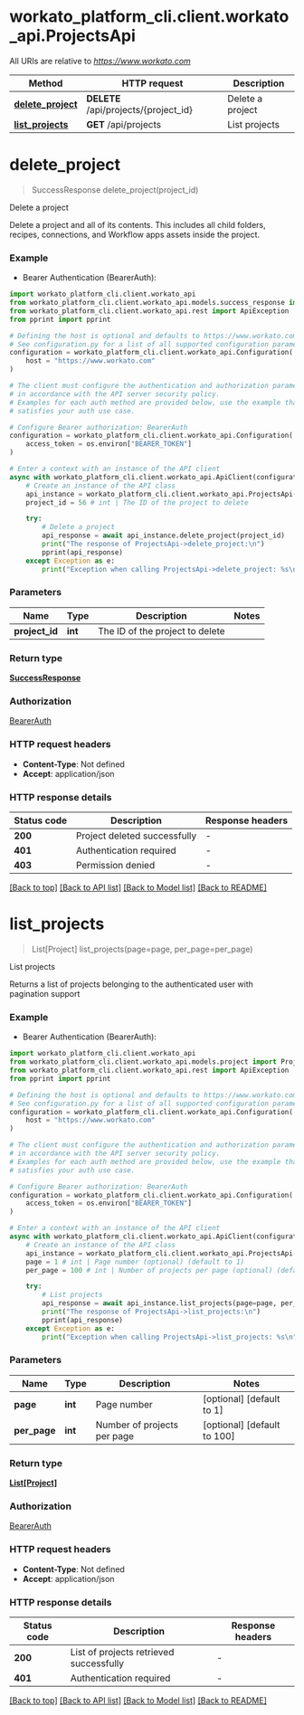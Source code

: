 # workato_platform_cli.client.workato_api.ProjectsApi

All URIs are relative to *https://www.workato.com*

Method | HTTP request | Description
------------- | ------------- | -------------
[**delete_project**](ProjectsApi.md#delete_project) | **DELETE** /api/projects/{project_id} | Delete a project
[**list_projects**](ProjectsApi.md#list_projects) | **GET** /api/projects | List projects


# **delete_project**
> SuccessResponse delete_project(project_id)

Delete a project

Delete a project and all of its contents. This includes all child folders,
recipes, connections, and Workflow apps assets inside the project.


### Example

* Bearer Authentication (BearerAuth):

```python
import workato_platform_cli.client.workato_api
from workato_platform_cli.client.workato_api.models.success_response import SuccessResponse
from workato_platform_cli.client.workato_api.rest import ApiException
from pprint import pprint

# Defining the host is optional and defaults to https://www.workato.com
# See configuration.py for a list of all supported configuration parameters.
configuration = workato_platform_cli.client.workato_api.Configuration(
    host = "https://www.workato.com"
)

# The client must configure the authentication and authorization parameters
# in accordance with the API server security policy.
# Examples for each auth method are provided below, use the example that
# satisfies your auth use case.

# Configure Bearer authorization: BearerAuth
configuration = workato_platform_cli.client.workato_api.Configuration(
    access_token = os.environ["BEARER_TOKEN"]
)

# Enter a context with an instance of the API client
async with workato_platform_cli.client.workato_api.ApiClient(configuration) as api_client:
    # Create an instance of the API class
    api_instance = workato_platform_cli.client.workato_api.ProjectsApi(api_client)
    project_id = 56 # int | The ID of the project to delete

    try:
        # Delete a project
        api_response = await api_instance.delete_project(project_id)
        print("The response of ProjectsApi->delete_project:\n")
        pprint(api_response)
    except Exception as e:
        print("Exception when calling ProjectsApi->delete_project: %s\n" % e)
```



### Parameters


Name | Type | Description  | Notes
------------- | ------------- | ------------- | -------------
 **project_id** | **int**| The ID of the project to delete | 

### Return type

[**SuccessResponse**](SuccessResponse.md)

### Authorization

[BearerAuth](../README.md#BearerAuth)

### HTTP request headers

 - **Content-Type**: Not defined
 - **Accept**: application/json

### HTTP response details

| Status code | Description | Response headers |
|-------------|-------------|------------------|
**200** | Project deleted successfully |  -  |
**401** | Authentication required |  -  |
**403** | Permission denied |  -  |

[[Back to top]](#) [[Back to API list]](../README.md#documentation-for-api-endpoints) [[Back to Model list]](../README.md#documentation-for-models) [[Back to README]](../README.md)

# **list_projects**
> List[Project] list_projects(page=page, per_page=per_page)

List projects

Returns a list of projects belonging to the authenticated user with pagination support

### Example

* Bearer Authentication (BearerAuth):

```python
import workato_platform_cli.client.workato_api
from workato_platform_cli.client.workato_api.models.project import Project
from workato_platform_cli.client.workato_api.rest import ApiException
from pprint import pprint

# Defining the host is optional and defaults to https://www.workato.com
# See configuration.py for a list of all supported configuration parameters.
configuration = workato_platform_cli.client.workato_api.Configuration(
    host = "https://www.workato.com"
)

# The client must configure the authentication and authorization parameters
# in accordance with the API server security policy.
# Examples for each auth method are provided below, use the example that
# satisfies your auth use case.

# Configure Bearer authorization: BearerAuth
configuration = workato_platform_cli.client.workato_api.Configuration(
    access_token = os.environ["BEARER_TOKEN"]
)

# Enter a context with an instance of the API client
async with workato_platform_cli.client.workato_api.ApiClient(configuration) as api_client:
    # Create an instance of the API class
    api_instance = workato_platform_cli.client.workato_api.ProjectsApi(api_client)
    page = 1 # int | Page number (optional) (default to 1)
    per_page = 100 # int | Number of projects per page (optional) (default to 100)

    try:
        # List projects
        api_response = await api_instance.list_projects(page=page, per_page=per_page)
        print("The response of ProjectsApi->list_projects:\n")
        pprint(api_response)
    except Exception as e:
        print("Exception when calling ProjectsApi->list_projects: %s\n" % e)
```



### Parameters


Name | Type | Description  | Notes
------------- | ------------- | ------------- | -------------
 **page** | **int**| Page number | [optional] [default to 1]
 **per_page** | **int**| Number of projects per page | [optional] [default to 100]

### Return type

[**List[Project]**](Project.md)

### Authorization

[BearerAuth](../README.md#BearerAuth)

### HTTP request headers

 - **Content-Type**: Not defined
 - **Accept**: application/json

### HTTP response details

| Status code | Description | Response headers |
|-------------|-------------|------------------|
**200** | List of projects retrieved successfully |  -  |
**401** | Authentication required |  -  |

[[Back to top]](#) [[Back to API list]](../README.md#documentation-for-api-endpoints) [[Back to Model list]](../README.md#documentation-for-models) [[Back to README]](../README.md)

